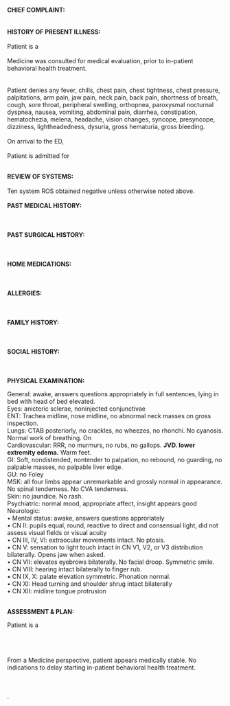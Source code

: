 **CHIEF COMPLAINT:** 
<BR>
<BR>
<BR>
**HISTORY OF PRESENT ILLNESS:**
<BR>
<BR>
Patient is a
<BR>
<BR>
Medicine was consulted for medical evaluation, prior to in-patient behavioral health treatment.
<BR>
<BR>
<BR>
Patient denies any fever, chills, chest pain, chest tightness, chest pressure, palpitations, arm pain, jaw pain, neck pain, back pain, shortness of breath, cough, sore throat, peripheral swelling, orthopnea, paroxysmal nocturnal dyspnea, nausea, vomiting, abdominal pain, diarrhea, constipation, hematochezia, melena, headache, vision changes, syncope, presyncope, dizziness, lightheadedness, dysuria, gross hematuria, gross bleeding.
<BR>
<BR>
On arrival to the ED,
<BR>
<BR>
Patient is admitted for
<BR>
<BR>

**REVIEW OF SYSTEMS:**
<BR>
<BR>
Ten system ROS obtained negative unless otherwise noted above.
<BR>
<BR>
**PAST MEDICAL HISTORY:**
<BR>
<BR>
<BR>
<BR>
**PAST SURGICAL HISTORY:**
<BR>
<BR>
<BR>
<BR>
**HOME MEDICATIONS:**
<BR>
<BR>
<BR>
<BR>
**ALLERGIES:** 
<BR>
<BR>
<BR>
<BR>
**FAMILY HISTORY:**
<BR>
<BR>
<BR>
<BR>
**SOCIAL HISTORY:**
<BR>
<BR>
<BR>
<BR>
**PHYSICAL EXAMINATION:**

General: awake, answers questions appropriately in full sentences, lying in bed with head of bed elevated.
<BR>
Eyes: anicteric sclerae, noninjected conjunctivae
<BR>
ENT: Trachea midline, nose midline, no abnormal neck masses on gross inspection.
<BR>
Lungs: CTAB posteriorly, no crackles, no wheezes, no rhonchi. No cyanosis. Normal work of breathing. On 
<BR>
Cardiovascular: RRR, no murmurs, no rubs, no gallops.  **JVD.  lower extremity edema.** Warm feet.
<BR>
GI: Soft, nondistended, nontender to palpation, no rebound, no guarding, no palpable masses, no palpable liver edge.
<BR>
GU: no Foley
<BR>
MSK: all four limbs appear unremarkable and grossly normal in appearance. No spinal tenderness. No CVA tenderness.
<BR>
Skin: no jaundice. No rash.
<BR>
Psychiatric: normal mood, appropriate affect, insight appears good
<BR>
Neurologic:
<BR>
• Mental status: awake, answers questions approriately
<BR>
• CN II: pupils equal, round, reactive to direct and consensual light, did not assess visual fields or visual acuity
<BR>
• CN III, IV, VI: extraocular movements intact. No ptosis.
<BR>
• CN V: sensation to light touch intact in CN V1, V2, or V3 distribution bilaterally. Opens jaw when asked.
<BR>
• CN VII: elevates eyebrows bilaterally. No facial droop. Symmetric smile.
<BR>
• CN VIII: hearing intact bilaterally to finger rub.
<BR>
• CN IX, X: palate elevation symmetric. Phonation normal.
<BR>
• CN XI: Head turning and shoulder shrug intact bilaterally
<BR>
• CN XII: midline tongue protrusion
<BR>
<BR>

**ASSESSMENT & PLAN:**

Patient is a

<BR>
<BR>
<BR>
From a Medicine perspective, patient appears medically stable. No indications to delay starting in-patient behavioral health treatment.
<BR>
<BR>
<BR>
<BR>
.
<BR>
